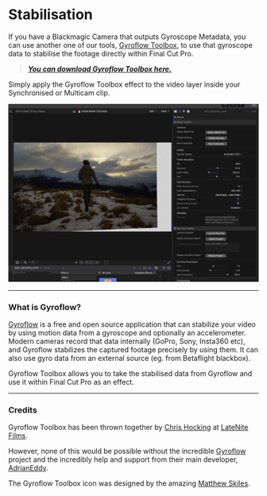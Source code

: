 # Stabilisation

If you have a Blackmagic Camera that outputs Gyroscope Metadata, you can use another one of our tools, [Gyroflow Toolbox](https://gyroflowtoolbox.io), to use that gyroscope data to stabilise the footage directly within Final Cut Pro.

> **_[You can download Gyroflow Toolbox here.](https://gyroflowtoolbox.io/download/)_**

Simply apply the Gyroflow Toolbox effect to the video layer inside your Synchronised or Multicam clip.

![Screenshot](static/stabilisation.png)

---

### What is Gyroflow?

[Gyroflow](https://gyroflow.xyz) is a free and open source application that can stabilize your video by using motion data from a gyroscope and optionally an accelerometer. Modern cameras record that data internally (GoPro, Sony, Insta360 etc), and Gyroflow stabilizes the captured footage precisely by using them. It can also use gyro data from an external source (eg. from Betaflight blackbox).

Gyroflow Toolbox allows you to take the stabilised data from Gyroflow and use it within Final Cut Pro as an effect.

---

### Credits

Gyroflow Toolbox has been thrown together by [Chris Hocking](https://github.com/latenitefilms) at [LateNite Films](https://latenitefilms.com).

However, none of this would be possible without the incredible [Gyroflow](https://github.com/gyroflow/gyroflow) project and the incredibly help and support from their main developer, [AdrianEddy](https://github.com/AdrianEddy).

The Gyroflow Toolbox icon was designed by the amazing [Matthew Skiles](http://matthewskiles.com).